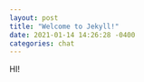 ```yaml
---
layout: post
title: "Welcome to Jekyll!"
date: 2021-01-14 14:26:28 -0400
categories: chat
---
```


HI!
